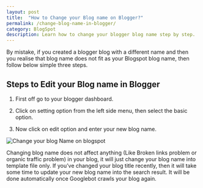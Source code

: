 ```yaml
---
layout: post
title:  "How to Change your Blog name on Blogger?"
permalink: /change-blog-name-in-blogger/
category: BlogSpot
description: Learn how to change your blogger blog name step by step.
---
```

By mistake, if you created a blogger blog with a different name and then you realise that blog name does not fit as your Blogspot blog name, then follow below simple three steps.

## Steps to Edit your Blog name in Blogger ##

1. First off go to your blogger dashboard.

2. Click on setting option from the left side menu, then select the basic option.

3. Now click on edit option and enter your new blog name.

<img class="img-responsive" alt="Change your blog Name on blogspot" src="https://cdn.arjunsinh.com/blogspot/change-blog-name-in-blogger.png"><br />

Changing blog name does not affect anything (Like Broken links problem or organic traffic problem) in your blog, it will just change your blog name into template file only. If you’ve changed your blog title recently, then it will take some time to update your new blog name into the search result. It will be done automatically once Googlebot crawls your blog again.



